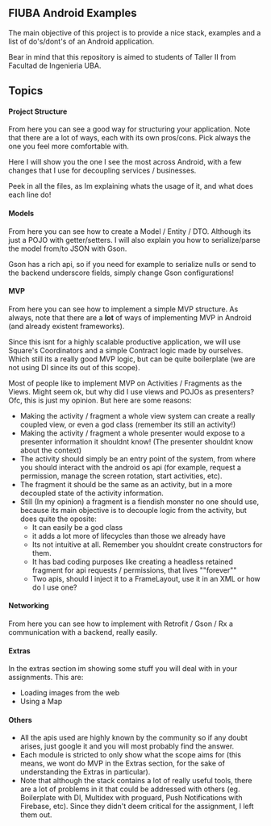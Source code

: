 ## FIUBA Android Examples

The main objective of this project is to provide a nice stack, examples and a list of do's/dont's of an Android application.

Bear in mind that this repository is aimed to students of Taller II from Facultad de Ingenieria UBA.

## Topics

#### Project Structure

From here you can see a good way for structuring your application. Note that there are a lot of ways, each with its own pros/cons. Pick always the one you feel more comfortable with.

Here I will show you the one I see the most across Android, with a few changes that I use for decoupling services / businesses.

Peek in all the files, as Im explaining whats the usage of it, and what does each line do!

#### Models

From here you can see how to create a Model / Entity / DTO. Although its just a POJO with getter/setters. I will also explain you how to serialize/parse the model from/to JSON with Gson.

Gson has a rich api, so if you need for example to serialize nulls or send to the backend underscore fields, simply change Gson configurations!

#### MVP

From here you can see how to implement a simple MVP structure. As always, note that there are a **lot** of ways of implementing MVP in Android (and already existent frameworks).

Since this isnt for a highly scalable productive application, we will use Square's Coordinators and a simple Contract logic made by ourselves. Which still its a really good MVP logic, but can be quite boilerplate (we are not using DI since its out of this scope).

Most of people like to implement MVP on Activities / Fragments as the Views. Might seem ok, but why did I use views and POJOs as presenters?
Ofc, this is just my opinion. But here are some reasons:
- Making the activity / fragment a whole view system can create a really coupled view, or even a god class (remember its still an activity!)
- Making the activity / fragment a whole presenter would expose to a presenter information it shouldnt know! (The presenter shouldnt know about the context)
- The activity should simply be an entry point of the system, from where you should interact with the android os api (for example, request a permission, manage the screen rotation, start activities, etc).
- The fragment it should be the same as an activity, but in a more decoupled state of the activity information.
- Still (In my opinion) a fragment is a fiendish monster no one should use, because its main objective is to decouple logic from the activity, but does quite the oposite:
  - It can easily be a god class
  - it adds a lot more of lifecycles than those we already have
  - Its not intuitive at all. Remember you shouldnt create constructors for them.
  - It has bad coding purposes like creating a headless retained fragment for api requests / permissions, that lives ""forever""
  - Two apis, should I inject it to a FrameLayout, use it in an XML or how do I use one?

#### Networking

From here you can see how to implement with Retrofit / Gson / Rx a communication with a backend, really easily.

#### Extras

In the extras section im showing some stuff you will deal with in your assignments. This are:
- Loading images from the web
- Using a Map

#### Others

- All the apis used are highly known by the community so if any doubt arises, just google it and you will most probably find the answer.
- Each module is stricted to only show what the scope aims for (this means, we wont do MVP in the Extras section, for the sake of understanding the Extras in particular).
- Note that although the stack contains a lot of really useful tools, there are a lot of problems in it that could be addressed with others (eg. Boilerplate with DI, Multidex with proguard,
Push Notifications with Firebase, etc). Since they didn't deem critical for the assignment, I left them out.